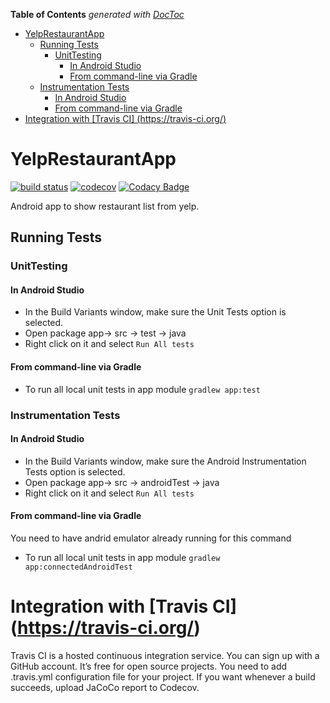 <!-- START doctoc generated TOC please keep comment here to allow auto update -->
<!-- DON'T EDIT THIS SECTION, INSTEAD RE-RUN doctoc TO UPDATE -->
**Table of Contents**  *generated with [DocToc](https://github.com/thlorenz/doctoc)*

- [YelpRestaurantApp](#yelprestaurantapp)
  - [Running Tests](#running-tests)
    - [UnitTesting](#unittesting)
      - [In Android Studio](#in-android-studio)
      - [From command-line via Gradle](#from-command-line-via-gradle)
  - [Instrumentation Tests](#instrumentation-tests)
      - [In Android Studio](#in-android-studio-1)
      - [From command-line via Gradle](#from-command-line-via-gradle-1)
- [Integration with [Travis CI] (https://travis-ci.org/)](#integration-with-travis-ci-httpstravis-ciorg)

<!-- END doctoc generated TOC please keep comment here to allow auto update -->

# YelpRestaurantApp

[![build status](https://travis-ci.org/nishashirawala/YelpRestaurantApp.svg?branch=master)](https://travis-ci.org/nishashirawala/YelpRestaurantApp)
[![codecov](https://codecov.io/gh/nishashirawala/YelpRestaurantApp/branch/master/graph/badge.svg)](https://codecov.io/gh/nishashirawala/YelpRestaurantApp)
[![Codacy Badge](https://api.codacy.com/project/badge/Grade/e948f0d7b8cf4b0f8ac6a113df8f7a0e)](https://www.codacy.com/app/nishashirawala/YelpRestaurantApp)

Android app to show restaurant list from yelp.

## Running Tests 
### UnitTesting
#### In Android Studio
- In the Build Variants window, make sure the Unit Tests option is selected.
- Open package app-> src -> test -> java
- Right click on it and select ```Run All tests```

#### From command-line via Gradle
- To run all local unit tests in app module ```gradlew app:test```

### Instrumentation Tests
#### In Android Studio
- In the Build Variants window, make sure the Android Instrumentation Tests option is selected.
- Open package app-> src -> androidTest -> java 
- Right click on it and select ```Run All tests```

#### From command-line via Gradle
You need to have andrid emulator already running for this command
- To run all local unit tests in app module ```gradlew app:connectedAndroidTest```


# Integration with [Travis CI] (https://travis-ci.org/)
Travis CI is a hosted continuous integration service. You can sign up with a GitHub account. It’s free for open source projects.
You need to add .travis.yml configuration file for your project. If you want whenever a build succeeds, upload JaCoCo report to Codecov.


